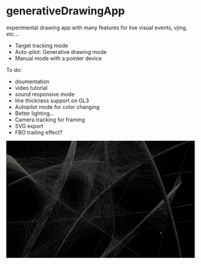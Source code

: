 # generativeDrawingApp
 experimental drawing app with many features for live visual events, vjing, etc...

 - Target tracking mode
 - Auto-pilot: Generative drawing mode
 - Manual mode with a pointer device
  
  To do:
  - doumentation
  - video tutorial
  - sound responsive mode
  - line thickness support on GL3
  - Autopilot mode for color changing
  - Better lighting...
  - Camera tracking for framing
  - SVG export
  - FBO trailing effect?
  

 ![alt](cover.png)
